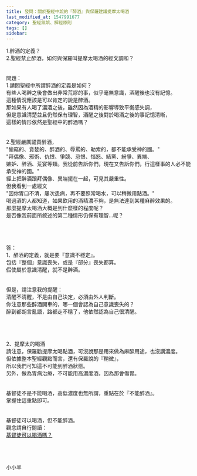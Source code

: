 ```yaml
---
title: 發問：關於聖經中說的『醉酒』與保羅建議提摩太喝酒
last_modified_at: 1547991677
category: 聖經無誤、解經原則
tags: []
sidebar: 
---
```


<p>1.醉酒的定義？<br/>2.聖經禁止醉酒，如何與保羅叫提摩太喝酒的經文調和？<br/><br/><!--more--><br/>問題：<br/>1.請問聖經中所謂醉酒的定義是如何？<br/>有些人喝醉之後會做出非常荒謬的事，似乎毫無意識，酒醒後也沒有記憶。<br/>這種情況應該是可以肯定的說是醉酒。<br/>那如果有人喝了濃酒之後，雖然因為酒精的影響導致平衡感失調，<br/>但是意識清楚並且仍然保有理智，酒醒之後對於喝酒之後的事記憶清晰，<br/>這樣的情形依然是聖經中的醉酒嗎？<br/><br/><br/>2.聖經嚴厲譴責醉酒，<br/>"偷竊的、貪婪的、醉酒的、辱罵的、勒索的，都不能承受神的國。"<br/>"拜偶像、邪術、仇恨、爭競、忌恨、惱怒、結黨、紛爭、異端、<br/>嫉妒、醉酒、荒宴等類。我從前告訴你們，現在又告訴你們，行這樣事的人必不能承受神的國。"<br/>經上把醉酒跟拜偶像、異端擺在一起，可見其嚴重性。<br/>但我看到一處經文<br/>"因你胃口不清，屢次患病，再不要照常喝水，可以稍微用點酒。"<br/>喝過酒的人都知道，如果飲用的酒精濃不夠，是無法達到某種麻醉效果的。<br/>那麼提摩太喝酒大概是到什麼樣的程度呢？<br/>是否像我前面所敘述的第二種情形仍保有理智...呢？<br/><br/><br/><br/><br/>答：<br/>1、醉酒的定義，就是要『意識不穩定』。<br/>包括『整個』意識喪失，或是『部分』喪失都算。<br/>假使屬於意識清醒，就不是醉酒。<br/> <br/><br/>但是，請注意我的提醒：<br/>清醒不清醒，不是由自己決定，必須由外人判斷。<br/>你注意那些醉酒開車的，哪一個會認為自己意識喪失的？<br/>醉到都胡言亂語，路都走不穩了，他依然認為自己很清醒。<br/> <br/> <br/><br/><br/>2、提摩太的喝酒<br/>請注意，保羅勸提摩太喝點酒，可沒說那是用來做為麻醉用途，也沒講濃度。<br/>但依據整本聖經觀點而言，還有保羅說的『稍微』，<br/>所以我們可知這不可能到醉酒狀態。<br/>另外，做為胃病治療，不可能用高濃度酒，因為那會傷胃。<br/> <br/><br/>基督徒不是不能喝酒，高低濃度也無所謂，重點在於『不能醉酒』。<br/>掌握住這重點即可。<br/><br/><br/>基督徒可以喝酒，但不能醉酒。<br/>觀念請自行閱讀：<br/><a href="/posts/269195124">基督徒可以喝酒嗎？ </a><br/><br/><br/><br/><br/>小小羊<br/><br/><br/><br/><br/></p>